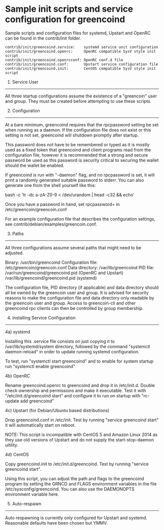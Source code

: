 Sample init scripts and service configuration for greencoind
==========================================================

Sample scripts and configuration files for systemd, Upstart and OpenRC
can be found in the contrib/init folder.

    contrib/init/greencoind.service:    systemd service unit configuration
    contrib/init/greencoind.openrc:     OpenRC compatible SysV style init script
    contrib/init/greencoind.openrcconf: OpenRC conf.d file
    contrib/init/greencoind.conf:       Upstart service configuration file
    contrib/init/greencoind.init:       CentOS compatible SysV style init script

1. Service User
---------------------------------

All three startup configurations assume the existence of a "greencoin" user
and group.  They must be created before attempting to use these scripts.

2. Configuration
---------------------------------

At a bare minimum, greencoind requires that the rpcpassword setting be set
when running as a daemon.  If the configuration file does not exist or this
setting is not set, greencoind will shutdown promptly after startup.

This password does not have to be remembered or typed as it is mostly used
as a fixed token that greencoind and client programs read from the configuration
file, however it is recommended that a strong and secure password be used
as this password is security critical to securing the wallet should the
wallet be enabled.

If greencoind is run with "-daemon" flag, and no rpcpassword is set, it will
print a randomly generated suitable password to stderr.  You can also
generate one from the shell yourself like this:

bash -c 'tr -dc a-zA-Z0-9 < /dev/urandom | head -c32 && echo'

Once you have a password in hand, set rpcpassword= in /etc/greencoin/greencoin.conf

For an example configuration file that describes the configuration settings,
see contrib/debian/examples/greencoin.conf.

3. Paths
---------------------------------

All three configurations assume several paths that might need to be adjusted.

Binary:              /usr/bin/greencoind
Configuration file:  /etc/greencoin/greencoin.conf
Data directory:      /var/lib/greencoind
PID file:            /var/run/greencoind/greencoind.pid (OpenRC and Upstart)
                     /var/lib/greencoind/greencoind.pid (systemd)

The configuration file, PID directory (if applicable) and data directory
should all be owned by the greencoin user and group.  It is advised for security
reasons to make the configuration file and data directory only readable by the
greencoin user and group.  Access to greencoin-cli and other greencoind rpc clients
can then be controlled by group membership.

4. Installing Service Configuration
-----------------------------------

4a) systemd

Installing this .service file consists on just copying it to
/usr/lib/systemd/system directory, followed by the command
"systemctl daemon-reload" in order to update running systemd configuration.

To test, run "systemctl start greencoind" and to enable for system startup run
"systemctl enable greencoind"

4b) OpenRC

Rename greencoind.openrc to greencoind and drop it in /etc/init.d.  Double
check ownership and permissions and make it executable.  Test it with
"/etc/init.d/greencoind start" and configure it to run on startup with
"rc-update add greencoind"

4c) Upstart (for Debian/Ubuntu based distributions)

Drop greencoind.conf in /etc/init.  Test by running "service greencoind start"
it will automatically start on reboot.

NOTE: This script is incompatible with CentOS 5 and Amazon Linux 2014 as they
use old versions of Upstart and do not supply the start-stop-daemon uitility.

4d) CentOS

Copy greencoind.init to /etc/init.d/greencoind. Test by running "service greencoind start".

Using this script, you can adjust the path and flags to the greencoind program by
setting the GRNCD and FLAGS environment variables in the file
/etc/sysconfig/greencoind. You can also use the DAEMONOPTS environment variable here.

5. Auto-respawn
-----------------------------------

Auto respawning is currently only configured for Upstart and systemd.
Reasonable defaults have been chosen but YMMV.
